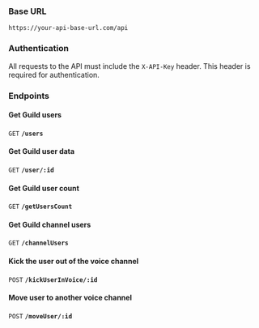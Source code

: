 ### Base URL

```
https://your-api-base-url.com/api
```

### Authentication

All requests to the API must include the `X-API-Key` header. This header is required for authentication.

### Endpoints

#### Get Guild users
<summary><code>GET</code> <code><b>/users</b></code></summary>

#### Get Guild user data
<summary><code>GET</code> <code><b>/user/:id</b></code></summary>

#### Get Guild user count
<summary><code>GET</code> <code><b>/getUsersCount</b></code></summary>

#### Get Guild channel users
<summary><code>GET</code> <code><b>/channelUsers</b></code></summary>

#### Kick the user out of the voice channel
<summary><code>POST</code> <code><b>/kickUserInVoice/:id</b></code></summary>

#### Move user to another voice channel

<summary><code>POST</code> <code><b>/moveUser/:id</b></code></summary>